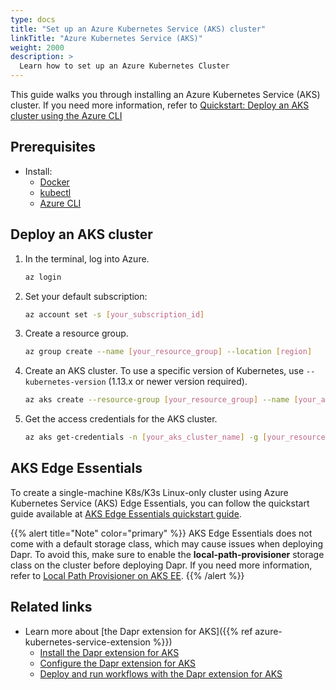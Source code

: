 ```yaml
---
type: docs
title: "Set up an Azure Kubernetes Service (AKS) cluster"
linkTitle: "Azure Kubernetes Service (AKS)"
weight: 2000
description: >
  Learn how to set up an Azure Kubernetes Cluster
---
```


This guide walks you through installing an Azure Kubernetes Service (AKS) cluster. If you need more information, refer to [Quickstart: Deploy an AKS cluster using the Azure CLI](https://docs.microsoft.com/azure/aks/kubernetes-walkthrough)

## Prerequisites

- Install:
   - [Docker](https://docs.docker.com/install/)
   - [kubectl](https://kubernetes.io/docs/tasks/tools/)
   - [Azure CLI](https://docs.microsoft.com/cli/azure/install-azure-cli)

## Deploy an AKS cluster

1. In the terminal, log into Azure.

   ```bash
   az login
   ```

1. Set your default subscription:

   ```bash
   az account set -s [your_subscription_id]
   ```

1. Create a resource group.

   ```bash
   az group create --name [your_resource_group] --location [region]
   ```

1. Create an AKS cluster. To use a specific version of Kubernetes, use `--kubernetes-version` (1.13.x or newer version required).

   ```bash
   az aks create --resource-group [your_resource_group] --name [your_aks_cluster_name] --location [region] --node-count 2 --enable-app-routing --generate-ssh-keys
   ```

1. Get the access credentials for the AKS cluster.

   ```bash
   az aks get-credentials -n [your_aks_cluster_name] -g [your_resource_group]
   ```

## AKS Edge Essentials
To create a single-machine K8s/K3s Linux-only cluster using Azure Kubernetes Service (AKS) Edge Essentials, you can follow the quickstart guide available at [AKS Edge Essentials quickstart guide](https://learn.microsoft.com/azure/aks/hybrid/aks-edge-quickstart). 

{{% alert title="Note" color="primary" %}}
AKS Edge Essentials does not come with a default storage class, which may cause issues when deploying Dapr. To avoid this, make sure to enable the **local-path-provisioner** storage class on the cluster before deploying Dapr. If you need more information, refer to [Local Path Provisioner on AKS EE](https://learn.microsoft.com/azure/aks/hybrid/aks-edge-howto-use-storage-local-path).
{{% /alert %}}

## Related links

- Learn more about [the Dapr extension for AKS]({{% ref azure-kubernetes-service-extension %}})
   - [Install the Dapr extension for AKS](https://learn.microsoft.com/azure/aks/dapr)
   - [Configure the Dapr extension for AKS](https://learn.microsoft.com/azure/aks/dapr-settings)
   - [Deploy and run workflows with the Dapr extension for AKS](https://learn.microsoft.com/azure/aks/dapr-workflow)
